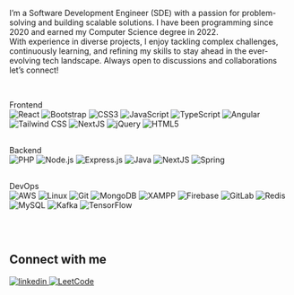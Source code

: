I’m a Software Development Engineer (SDE) with a passion for problem-solving and building scalable solutions. I have been programming since 2020 and earned my Computer Science degree in 2022.<br>
With experience in diverse projects, I enjoy tackling complex challenges, continuously learning, and refining my skills to stay ahead in the ever-evolving tech landscape. Always open to discussions and collaborations<br>let’s connect!  
  

<br/>  
<style>
  .skills-section {
    margin-bottom: 30px;
  }

  .skills-title {
    font-size: 24px;
    font-weight: bold;
    margin-bottom: 10px;
  }

  .skills-container {
    display: flex;
    align-items: center;
    flex-wrap: wrap;
    gap: 15px; /* Adjust spacing between icons */
  }

  .skills-container img {
    height: 50px;  /* Fixed height */
    max-width: 50px; /* Ensures icons don't get too large */
  }
</style>



<div class="skills-section">
  <div class="skills-title">Frontend</div>
  <div class="skills-container">
    <img src="https://profilinator.rishav.dev/skills-assets/react-original-wordmark.svg" alt="React" />
    <img src="https://profilinator.rishav.dev/skills-assets/bootstrap-plain.svg" alt="Bootstrap" />
    <img src="https://profilinator.rishav.dev/skills-assets/css3-original-wordmark.svg" alt="CSS3" />
    <img src="https://profilinator.rishav.dev/skills-assets/javascript-original.svg" alt="JavaScript" />
    <img src="https://profilinator.rishav.dev/skills-assets/typescript-original.svg" alt="TypeScript" />
    <img src="https://profilinator.rishav.dev/skills-assets/angularjs-original.svg" alt="Angular" />
    <img src="https://profilinator.rishav.dev/skills-assets/tailwindcss.svg" alt="Tailwind CSS" />
    <img src="https://profilinator.rishav.dev/skills-assets/nextjs.png" alt="NextJS" />
    <img src="https://profilinator.rishav.dev/skills-assets/jquery.png" alt="jQuery" />
    <img src="https://profilinator.rishav.dev/skills-assets/html5-original-wordmark.svg" alt="HTML5" />
  </div>
</div>

<div class="skills-section">
  <div class="skills-title">Backend</div>
  <div class="skills-container">
    <img src="https://profilinator.rishav.dev/skills-assets/php-original.svg" alt="PHP" />
    <img src="https://profilinator.rishav.dev/skills-assets/nodejs-original-wordmark.svg" alt="Node.js" />
    <img src="https://profilinator.rishav.dev/skills-assets/express-original-wordmark.svg" alt="Express.js" />
    <img src="https://profilinator.rishav.dev/skills-assets/java-original-wordmark.svg" alt="Java" />
    <img src="https://profilinator.rishav.dev/skills-assets/nextjs.png" alt="NextJS" />
    <img src="https://profilinator.rishav.dev/skills-assets/springio-icon.svg" alt="Spring" />
  </div>
</div>

<div class="skills-section">
  <div class="skills-title">DevOps</div>
  <div class="skills-container">
    <img src="https://profilinator.rishav.dev/skills-assets/amazonwebservices-original-wordmark.svg" alt="AWS" />
    <img src="https://profilinator.rishav.dev/skills-assets/linux-original.svg" alt="Linux" />
    <img src="https://profilinator.rishav.dev/skills-assets/git-scm-icon.svg" alt="Git" />
    <img src="https://profilinator.rishav.dev/skills-assets/mongodb-original-wordmark.svg" alt="MongoDB" />
    <img src="https://profilinator.rishav.dev/skills-assets/xampp.png" alt="XAMPP" />
    <img src="https://profilinator.rishav.dev/skills-assets/firebase.png" alt="Firebase" />
    <img src="https://profilinator.rishav.dev/skills-assets/gitlab.svg" alt="GitLab" />
    <img src="https://profilinator.rishav.dev/skills-assets/redis-original-wordmark.svg" alt="Redis" />
    <img src="https://profilinator.rishav.dev/skills-assets/mysql-original-wordmark.svg" alt="MySQL" />
    <img src="https://profilinator.rishav.dev/skills-assets/apache_kafka-icon.svg" alt="Kafka" />
    <img src="https://profilinator.rishav.dev/skills-assets/tensorflow-icon.svg" alt="TensorFlow" />
  </div>
</div>


<br/>  


## Connect with me  
<a href="https://linkedin.com/in/https://www.linkedin.com/in/abhishek-sharma-07481520a/" target="_blank">
<img src=https://img.shields.io/badge/linkedin-%231E77B5.svg?&style=for-the-badge&logo=linkedin&logoColor=white alt=linkedin style="margin-bottom: 5px;" />
</a>
<a href="https://leetcode.com/u/abhishek_karlex/" target="_blank">
  <img src="https://img.shields.io/badge/LeetCode-%23FFA116.svg?&style=for-the-badge&logo=leetcode&logoColor=white" alt="LeetCode" style="margin-bottom: 5px;" />
</a>
  


